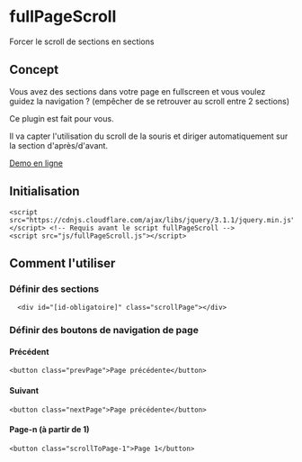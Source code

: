 # fullPageScroll
Forcer le scroll de sections en sections

<h2> Concept </h2>

Vous avez des sections dans votre page en fullscreen et vous voulez guidez la navigation ? (empêcher de se retrouver au scroll entre 2 sections)

Ce plugin est fait pour vous.

Il va capter l'utilisation du scroll de la souris et diriger automatiquement sur la section d'après/d'avant.

<a href="http://easyscript.fr/fullPageScroll/"> Demo en ligne </a>

<h2> Initialisation </h2>

    <script src="https://cdnjs.cloudflare.com/ajax/libs/jquery/3.1.1/jquery.min.js"></script> <!-- Requis avant le script fullPageScroll -->
    <script src="js/fullPageScroll.js"></script>

<h2> Comment l'utiliser </h2>

<h3> Définir des sections </h3>

      <div id="[id-obligatoire]" class="scrollPage"></div>
      
<h3> Définir des boutons de navigation de page </h3>

<h4> Précédent </h4>

    <button class="prevPage">Page précédente</button>
    
<h4> Suivant </h4>

    <button class="nextPage">Page précédente</button>
    
<h4> Page-n (à partir de 1) </h4>

    <button class="scrollToPage-1">Page 1</button>
